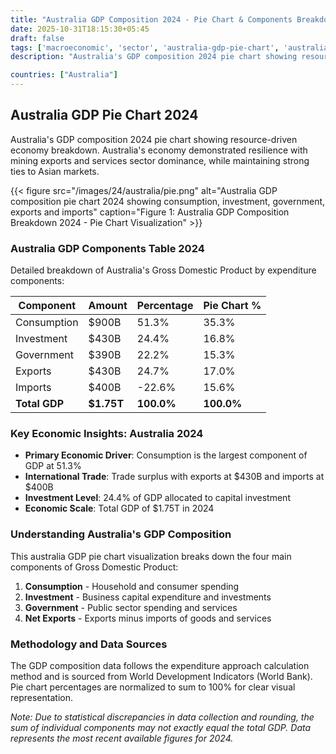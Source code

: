 ```yaml
---
title: "Australia GDP Composition 2024 - Pie Chart & Components Breakdown"
date: 2025-10-31T18:15:30+05:45
draft: false
tags: ['macroeconomic', 'sector', 'australia-gdp-pie-chart', 'australia-gdp-components', 'australian-economy', 'gdp-pie-chart', 'economic-pie', 'gdp-breakdown', 'macroeconomic', 'resource-economy', 'mining-exports', 'services-sector']
description: "Australia's GDP composition 2024 pie chart showing resource-driven economy breakdown. Australia's economy demonstrated resilience with mining exports and services sector dominance, while maintaining strong ties to Asian markets."

countries: ["Australia"]
---
```


## Australia GDP Pie Chart 2024

Australia's GDP composition 2024 pie chart showing resource-driven economy breakdown. Australia's economy demonstrated resilience with mining exports and services sector dominance, while maintaining strong ties to Asian markets.

{{< figure src="/images/24/australia/pie.png" 
alt="Australia GDP composition pie chart 2024 showing consumption, investment, government, exports and imports"
caption="Figure 1: Australia GDP Composition Breakdown 2024 - Pie Chart Visualization" >}}

### Australia GDP Components Table 2024

Detailed breakdown of Australia's Gross Domestic Product by expenditure components:

| Component | Amount | Percentage | Pie Chart % |
|-----------|--------|------------|-------------|
| Consumption | $900B | 51.3% | 35.3% |
| Investment | $430B | 24.4% | 16.8% |
| Government | $390B | 22.2% | 15.3% |
| Exports | $430B | 24.7% | 17.0% |
| Imports | $400B | -22.6% | 15.6% |
| **Total GDP** | **$1.75T** | **100.0%** | **100.0%** |

### Key Economic Insights: Australia 2024

- **Primary Economic Driver**: Consumption is the largest component of GDP at 51.3%
- **International Trade**: Trade surplus with exports at $430B and imports at $400B
- **Investment Level**: 24.4% of GDP allocated to capital investment
- **Economic Scale**: Total GDP of $1.75T in 2024

### Understanding Australia's GDP Composition

This australia GDP pie chart visualization breaks down the four main components of Gross Domestic Product:

1. **Consumption** - Household and consumer spending
2. **Investment** - Business capital expenditure and investments  
3. **Government** - Public sector spending and services
4. **Net Exports** - Exports minus imports of goods and services

### Methodology and Data Sources

The GDP composition data follows the expenditure approach calculation method and is sourced from World Development Indicators (World Bank). Pie chart percentages are normalized to sum to 100% for clear visual representation.

*Note: Due to statistical discrepancies in data collection and rounding, the sum of individual components may not exactly equal the total GDP. Data represents the most recent available figures for 2024.*
